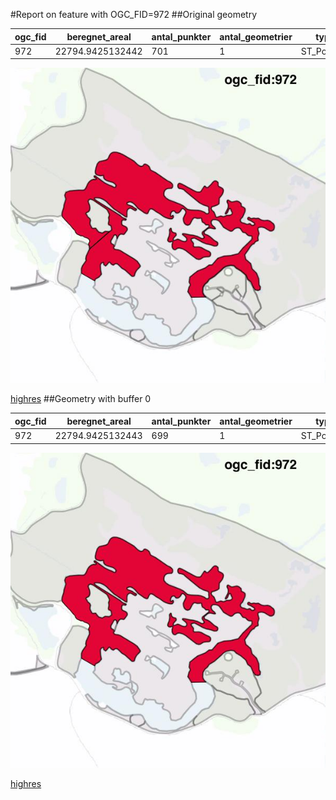 #Report on feature with OGC_FID=972
##Original geometry



| ogc_fid |  beregnet_areal  | antal_punkter | antal_geometrier |    type    |
|---------|------------------|---------------|------------------|------------|
|     972 | 22794.9425132442 |           701 |                1 | ST_Polygon|
![geom](../images/972_invalid.jpg)


[highres](https://raw.githubusercontent.com/Septima/herlev/master/images/972_invalid.jpg)
##Geometry with buffer 0



| ogc_fid |  beregnet_areal  | antal_punkter | antal_geometrier |    type    |
|---------|------------------|---------------|------------------|------------|
|     972 | 22794.9425132443 |           699 |                1 | ST_Polygon|
![geom](../images/972_buffer0.jpg)


[highres](https://raw.githubusercontent.com/Septima/herlev/master/images/972_buffer0_highres.jpg)
